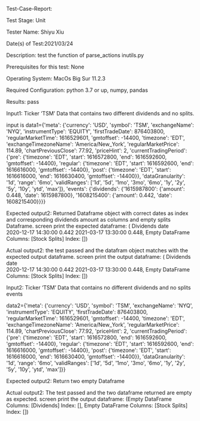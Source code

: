 Test-Case-Report:

Test Stage: Unit

Tester Name: Shiyu Xiu

Date(s) of Test:2021/03/24

Description: test the function of parse_actions inutils.py

Prerequisites for this test: None

Operating System: MacOs Big Sur 11.2.3

Required Configuration: python 3.7 or up, numpy, pandas

Results: pass

Input1:
Ticker ‘TSM’ Data that contains two different dividends and no splits.

input is data1={'meta': {'currency': 'USD', 'symbol': 'TSM', 'exchangeName': 'NYQ', 'instrumentType': 'EQUITY', 'firstTradeDate': 876403800, 'regularMarketTime': 1616529601, 'gmtoffset': -14400, 'timezone': 'EDT', 'exchangeTimezoneName': 'America/New_York', 'regularMarketPrice': 114.89, 'chartPreviousClose': 77.92, 'priceHint': 2, 'currentTradingPeriod': {'pre': {'timezone': 'EDT', 'start': 1616572800, 'end': 1616592600, 'gmtoffset': -14400}, 'regular': {'timezone': 'EDT', 'start': 1616592600, 'end': 1616616000, 'gmtoffset': -14400}, 'post': {'timezone': 'EDT', 'start': 1616616000, 'end': 1616630400, 'gmtoffset': -14400}}, 'dataGranularity': '1d', 'range': '6mo', 'validRanges': ['1d', '5d', '1mo', '3mo', '6mo', '1y', '2y', '5y', '10y', 'ytd', 'max']}, 'events': {'dividends': {'1615987800': {'amount': 0.448, 'date': 1615987800}, '1608215400': {'amount': 0.442, 'date': 1608215400}}}}

Expected output2:
Returned Dataframe object with correct dates as index and corresponding dividends amount as columns and empty splits Dataframe.
screen print the expected dataframe:
( Dividends
date  
2020-12-17 14:30:00 0.442
2021-03-17 13:30:00 0.448, Empty DataFrame
Columns: [Stock Splits]
Index: [])

Actual output2:
the test passed and the datafram object matches with the expected output dataframe.
screen print the output dataframe:
( Dividends
date  
2020-12-17 14:30:00 0.442
2021-03-17 13:30:00 0.448, Empty DataFrame
Columns: [Stock Splits]
Index: [])

Input2:
Ticker ‘TSM’ Data that contains no different dividends and no splits events

data2={'meta': {'currency': 'USD', 'symbol': 'TSM', 'exchangeName': 'NYQ', 'instrumentType': 'EQUITY', 'firstTradeDate': 876403800, 'regularMarketTime': 1616529601, 'gmtoffset': -14400, 'timezone': 'EDT', 'exchangeTimezoneName': 'America/New_York', 'regularMarketPrice': 114.89, 'chartPreviousClose': 77.92, 'priceHint': 2, 'currentTradingPeriod': {'pre': {'timezone': 'EDT', 'start': 1616572800, 'end': 1616592600, 'gmtoffset': -14400}, 'regular': {'timezone': 'EDT', 'start': 1616592600, 'end': 1616616000, 'gmtoffset': -14400}, 'post': {'timezone': 'EDT', 'start': 1616616000, 'end': 1616630400, 'gmtoffset': -14400}}, 'dataGranularity': '1d', 'range': '6mo', 'validRanges': ['1d', '5d', '1mo', '3mo', '6mo', '1y', '2y', '5y', '10y', 'ytd', 'max']}}

Expected output2:
Return two empty Dataframe

Actual output2:
The test passed and the two dataframe returned are empty as expected.
screen print the output dataframe:
(Empty DataFrame
Columns: [Dividends]
Index: [], Empty DataFrame
Columns: [Stock Splits]
Index: [])

